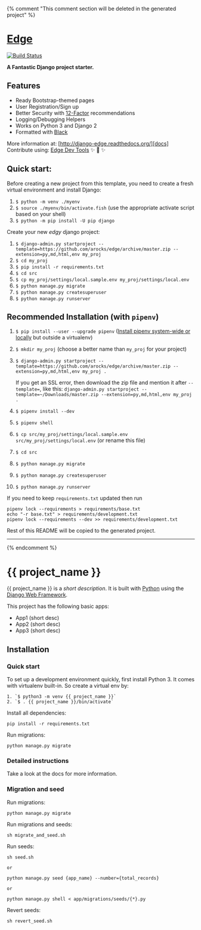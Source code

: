 {% comment "This comment section will be deleted in the generated project" %}

# [Edge][docs]

[![Build Status](https://travis-ci.org/arocks/edge.svg?branch=master)](https://travis-ci.org/arocks/edge)

**A Fantastic Django project starter.**

## Features

* Ready Bootstrap-themed pages
* User Registration/Sign up
* Better Security with [12-Factor](http://12factor.net/) recommendations
* Logging/Debugging Helpers
* Works on Python 3 and Django 2
* Formatted with [Black](https://github.com/ambv/black)

More information at: [http://django-edge.readthedocs.org/][docs]
Contribute using: [Edge Dev Tools](https://github.com/arocks/edge-devtools)  ✨ 🍰 ✨

[docs]: http://django-edge.readthedocs.org/

## Quick start:

Before creating a new project from this template, you need to create a fresh virtual environment and install Django:

1. `$ python -m venv ./myenv`
2. `$ source ./myenv/bin/activate.fish` (use the appropriate activate script based on your shell)
3. `$ python -m pip install -U pip django`

Create your new _edgy_ django project:

1. `$ django-admin.py startproject --template=https://github.com/arocks/edge/archive/master.zip --extension=py,md,html,env my_proj`
2. `$ cd my_proj`
3. `$ pip install -r requirements.txt `
4. `$ cd src`
5. `$ cp my_proj/settings/local.sample.env my_proj/settings/local.env`
6. `$ python manage.py migrate`
7. `$ python manage.py createsuperuser`
8. `$ python manage.py runserver`


## Recommended Installation (with `pipenv`)
1. `$ pip install --user --upgrade pipenv` ([Install pipenv system-wide or locally](https://docs.pipenv.org/) but outside a virtualenv)
2. `$ mkdir my_proj` (choose a better name than `my_proj` for your project)
3. `$ django-admin.py startproject --template=https://github.com/arocks/edge/archive/master.zip --extension=py,md,html,env my_proj .`

    If you get an SSL error, then download the zip file and mention it after `--template=`, like this: `django-admin.py startproject --template=~/Downloads/master.zip --extension=py,md,html,env my_proj .`
4. `$ pipenv install --dev`
5. `$ pipenv shell`
6. `$ cp src/my_proj/settings/local.sample.env src/my_proj/settings/local.env` (or rename this file)
7. `$ cd src`
8. `$ python manage.py migrate`
9. `$ python manage.py createsuperuser`
10. `$ python manage.py runserver`

If you need to keep `requirements.txt` updated then run

    pipenv lock --requirements > requirements/base.txt
    echo "-r base.txt" > requirements/development.txt
    pipenv lock --requirements --dev >> requirements/development.txt

Rest of this README will be copied to the generated project.

--------------------------------------------------------------------------------------------

{% endcomment %}

# {{ project_name }}

{{ project_name }} is a _short description_. It is built with [Python][0] using the [Django Web Framework][1].

This project has the following basic apps:

* App1 (short desc)
* App2 (short desc)
* App3 (short desc)

## Installation

### Quick start

To set up a development environment quickly, first install Python 3. It
comes with virtualenv built-in. So create a virtual env by:

    1. `$ python3 -m venv {{ project_name }}`
    2. `$ . {{ project_name }}/bin/activate`

Install all dependencies:

    pip install -r requirements.txt

Run migrations:

    python manage.py migrate

### Detailed instructions

Take a look at the docs for more information.

[0]: https://www.python.org/
[1]: https://www.djangoproject.com/


### Migration and seed

Run migrations:

    python manage.py migrate

Run migrations and seeds:

    sh migrate_and_seed.sh

Run seeds:

    sh seed.sh

    or

    python manage.py seed {app_name} --number={total_records}

    or

    python manage.py shell < app/migrations/seeds/{*}.py

Revert seeds:

    sh revert_seed.sh
